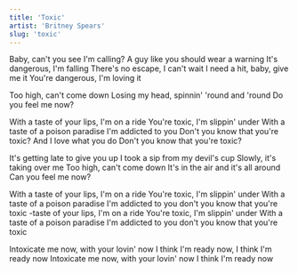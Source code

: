 ```yaml
---
title: 'Toxic'
artist: 'Britney Spears'
slug: 'toxic'
---
```


Baby, can't you see I'm calling?
A guy like you should wear a warning
It's dangerous, I'm falling
There's no escape, I can't wait
I need a hit, baby, give me it
You're dangerous, I'm loving it

Too high, can't come down
Losing my head, spinnin' 'round and 'round
Do you feel me now?

With a taste of your lips, I'm on a ride
You're toxic, I'm slippin' under
With a taste of a poison paradise
I'm addicted to you
Don't you know that you're toxic?
And I love what you do
Don't you know that you're toxic?

It's getting late to give you up
I took a sip from my devil's cup
Slowly, it's taking over me
Too high, can't come down
It's in the air and it's all around
Can you feel me now?

With a taste of your lips, I'm on a ride
You're toxic, I'm slippin' under
With a taste of a poison paradise
I'm addicted to you don't you know that you're toxic
-taste of your lips, I'm on a ride
You're toxic, I'm slippin' under
With a taste of a poison paradise
I'm addicted to you don't you know that you're toxic

Intoxicate me now, with your lovin' now
I think I'm ready now, I think I'm ready now
Intoxicate me now, with your lovin' now
I think I'm ready now
